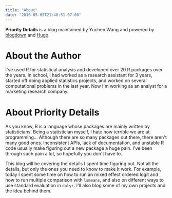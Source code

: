 ```yaml
---
title: "About"
date: "2016-05-05T21:48:51-07:00"
---
```


__Priority Details__ is a blog maintained by Yuchen Wang and powered by [blogdown](https://github.com/rstudio/blogdown) and [Hugo](https://gohugo.io). 

# About the Author
I've used R for statistical analysis and developed over 20 R packages over the years. In school, I had worked as a research assistant for 3 years, started off doing applied statistics projects, and worked on several computational problems in the last year. Now I'm working as an analyst for a marketing research company.


# About Priority Details
As you know, R is a language whose packages are mainly written by statisticians. Being a statistician myself, I hate how terrible we are at programming... Although there are so many packages out there, there aren't many good ones. Inconsistent APIs, lack of documentation, and unstable R code usually make figuring out a new package a huge pain. I've been through such pain a lot, so hopefully you don't have to.

This blog will be covering the details I spent time figuring out. Not all the details, but only the ones you need to know to make it work. For example, today I spent some time on how to run an mixed effect ordered logit and how to run multiple comparison with `lsmeans`, and also on different ways to use standard evaluation in `dplyr`. I'll also blog some of my own projects and the idea behind them.